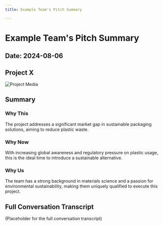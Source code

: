 ```yaml
---
title: Example Team's Pitch Summary

---
```


# Example Team's Pitch Summary
## Date: 2024-08-06
## Project X
![Project Media](https://example.com/media.jpg)
## Summary
### Why This
The project addresses a significant market gap in sustainable packaging solutions, aiming to reduce plastic waste.
### Why Now
With increasing global awareness and regulatory pressure on plastic usage, this is the ideal time to introduce a sustainable alternative.
### Why Us
The team has a strong background in materials science and a passion for environmental sustainability, making them uniquely qualified to execute this project.
## Full Conversation Transcript
(Placeholder for the full conversation transcript)